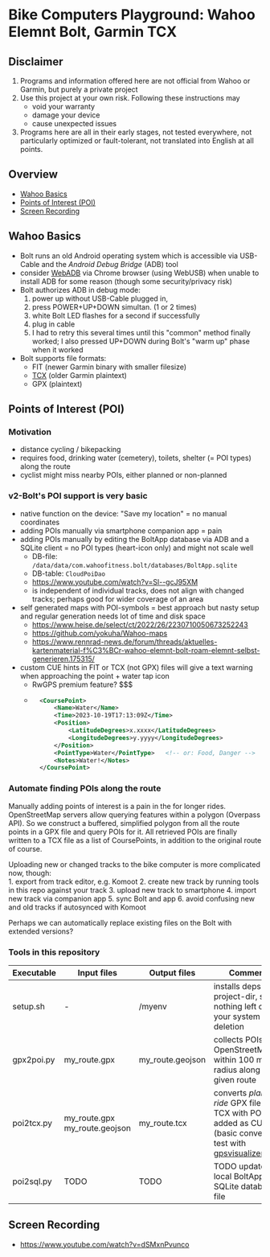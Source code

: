 # Bike Computers Playground: Wahoo Elemnt Bolt, Garmin TCX


## Disclaimer

1. Programs and information offered here are not official from Wahoo or Garmin, but purely a private project
2. Use this project at your own risk. Following these instructions may
	- void your warranty
	- damage your device
	- cause unexpected issues
4. Programs here are all in their early stages, 
	not tested everywhere, not particularly optimized or fault-tolerant, 
	not translated into English at all points.



## Overview

- [Wahoo Basics](#wahoo-basics)
- [Points of Interest (POI)](#points-of-interest-poi)
- [Screen Recording](#screen-recording)



## Wahoo Basics

- Bolt runs an old Android operating system which is accessible via USB-Cable and the _Android Debug Bridge_ (ADB) tool
- consider [WebADB](https://app.webadb.com) via Chrome browser (using WebUSB) when unable to install ADB for some reason 
	(though some security/privacy risk)
- Bolt authorizes ADB in debug mode:
	1. power up without USB-Cable plugged in, 
	2. press POWER+UP+DOWN simultan. (1 or 2 times)
	3. white Bolt LED flashes for a second if successfully
	4. plug in cable
	5. I had to retry this several times until this "common" method finally worked; 
		I also pressed UP+DOWN during Bolt's "warm up" phase when it worked
- Bolt supports file formats: 
	- FIT (newer Garmin binary with smaller filesize)
	- [TCX](https://en.wikipedia.org/wiki/Training_Center_XML) (older Garmin plaintext)
	- GPX (plaintext)



## Points of Interest (POI)

### Motivation

- distance cycling / bikepacking
- requires food, drinking water (cemetery), toilets, shelter (= POI types) along the route
- cyclist might miss nearby POIs, either planned or non-planned


### v2-Bolt's POI support is very basic

- native function on the device: "Save my location" = no manual coordinates
- adding POIs manually via smartphone companion app = pain
- adding POIs manually by editing the BoltApp database via ADB and a SQLite client = no POI types (heart-icon only) and might not scale well
	- DB-file: `/data/data/com.wahoofitness.bolt/databases/BoltApp.sqlite`
	- DB-table: `CloudPoiDao`
	- https://www.youtube.com/watch?v=Sl--gcJ95XM
	- is independent of individual tracks, does not align with changed tracks; perhaps good for wider coverage of an area
- self generated maps with POI-symbols = best approach but nasty setup and regular generation needs lot of time and disk space
	- https://www.heise.de/select/ct/2022/26/2230710050673252243
	- https://github.com/yokuha/Wahoo-maps
	- https://www.rennrad-news.de/forum/threads/aktuelles-kartenmaterial-f%C3%BCr-wahoo-elemnt-bolt-roam-elemnt-selbst-generieren.175315/
- custom CUE hints in FIT or TCX (not GPX) files will give a text warning when approaching the point + water tap icon
	- RwGPS premium feature? $$$
	- ```xml
		<CoursePoint> 
			<Name>Water</Name> 
			<Time>2023-10-19T17:13:09Z</Time> 
			<Position> 
				<LatitudeDegrees>x.xxxx</LatitudeDegrees> 
				<LongitudeDegrees>y.yyyy</LongitudeDegrees> 
			</Position> 
			<PointType>Water</PointType>   <!-- or: Food, Danger -->
			<Notes>Water!</Notes> 
		</CoursePoint>
		```



### Automate finding POIs along the route

Manually adding points of interest is a pain in the for longer rides.
OpenStreetMap servers allow querying features within a polygon (Overpass API).
So we construct a buffered, simplified polygon from all the route points in a GPX file and query POIs for it.
All retrieved POIs are finally written to a TCX file as a list of CoursePoints, 
in addition to the original route of course.

Uploading new or changed tracks to the bike computer is more complicated now, though:  
	1. export from track editor, e.g. Komoot
	2. create new track by running tools in this repo against your track
	3. upload new track to smartphone
	4. import new track via companion app
	5. sync Bolt and app
	6. avoid confusing new and old tracks if autosynced with Komoot

Perhaps we can automatically replace existing files on the Bolt with extended versions?  



### Tools in this repository

| Executable   | Input files                         | Output files        | Comment
|--------------|-------------------------------------|---------------------|-------------------------------------
| setup.sh     | -                                   | /myenv              | installs deps into project-dir, so nothing left on your system after deletion
| gpx2poi.py   | my\_route.gpx                       | my\_route.geojson   | collects POIs via OpenStreetMap within 100 meter radius along the given route
| poi2tcx.py   | my\_route.gpx<br>my\_route.geojson  | my\_route.tcx       | converts _planned ride_ GPX file to a TCX with POIs added as CUEs (basic converter); test with [gpsvisualizer.com](https://www.gpsvisualizer.com/)
| poi2sql.py   | TODO                                | TODO                | TODO updates a local BoltApp SQLite database file 
  
  


## Screen Recording

- https://www.youtube.com/watch?v=dSMxnPvunco



